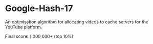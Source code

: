 # Google-Hash-17
An optimisation algorithm for allocating videos to cache servers for the YouTube platform.

Final score: 1 000 000+ (top 10%) 
